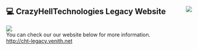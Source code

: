 ## 💻 CrazyHellTechnologies Legacy Website <img align="right" src="https://komarev.com/ghpvc/?username=CrazyHellTechnologies"></img>
<img align="center" src="https://cht.venith.net/assets/images/tenor.gif"></img><br>
You can check our our website below for more information.<br>
http://cht-legacy.venith.net
